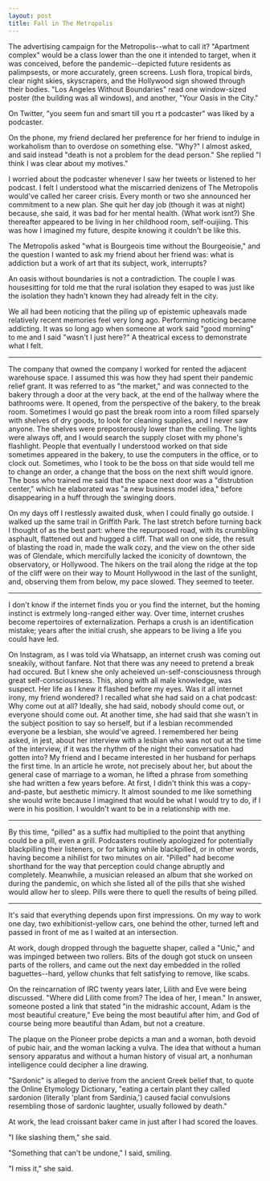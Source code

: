```yaml
---
layout: post
title: Fall in The Metropolis
---
```


The advertising campaign for the Metropolis--what to call it? "Apartment complex" would be a class lower than the one it intended to target, when it was conceived, before the pandemic--depicted future residents as palimpsests, or more accurately, green screens. Lush flora, tropical birds, clear night skies, skyscrapers, and the Hollywood sign showed through their bodies. "Los Angeles Without Boundaries" read one window-sized poster (the building was all windows), and another, "Your Oasis in the City."

On Twitter, "you seem fun and smart till you rt a podcaster" was liked by a podcaster.

On the phone, my friend declared her preference for her friend to indulge in workaholism than to overdose on something else. "Why?" I almost asked, and said instead "death is not a problem for the dead person." She replied "I think I was clear about my motives."

I worried about the podcaster whenever I saw her tweets or listened to her podcast. I felt I understood what the miscarried denizens of The Metropolis would've called her career crisis. Every month or two she announced her commitment to a new plan. She quit her day job (though it was at night) because, she said, it was bad for her mental health. (What work isnt?) She thereafter appeared to be living in her childhood room, self-ouijiing. This was how I imagined my future, despite knowing it couldn't be like this.

The Metropolis asked "what is Bourgeois time without the Bourgeoisie," and the question I wanted to ask my friend about her friend was: what is addiction but a work of art that its subject, work, interrupts?

An oasis without boundaries is not a contradiction. The couple I was housesitting for told me that the rural isolation they esaped to was just like the isolation they hadn't known they had already felt in the city.

We all had been noticing that the piling up of epistemic upheavals made relatively recent memories feel very long ago. Performing noticing became addicting. It was so long ago when someone at work said "good morning" to me and I said "wasn't I just here?" A theatrical excess to demonstrate what I felt.

---

The company that owned the company I worked for rented the adjacent warehouse space. I assumed this was how they had spent their pandemic relief grant. It was referred to as "the market," and was connected to the bakery through a door at the very back, at the end of the hallway where the bathrooms were. It opened, from the perspective of the bakery, to the break room. Sometimes I would go past the break room into a room filled sparsely with shelves of dry goods, to look for cleaning supplies, and I never saw anyone. The shelves were preposterously lower than the ceiling. The lights were always off, and I would search the supply closet with my phone's flashlight. People that eventually I understood worked on that side sometimes appeared in the bakery, to use the computers in the office, or to clock out. Sometimes, who I took to be the boss on that side would tell me to change an order, a change that the boss on the next shift would ignore. The boss who trained me said that the space next door was a "distrubtion center," which he elaborated was "a new business model idea," before disappearing in a huff through the swinging doors.

On my days off I restlessly awaited dusk, when I could finally go outside. I walked up the same trail in Griffith Park. The last stretch before turning back I thought of as the best part: where the repurposed road, with its crumbling asphault, flattened out and hugged a cliff. That wall on one side, the result of blasting the road in, made the walk cozy, and the view on the other side was of Glendale, which mercifully lacked the iconicity of downtown, the observatory, or Hollywood. The hikers on the trail along the ridge at the top of the cliff were on their way to Mount Hollywood in the last of the sunlight, and, observing them from below, my pace slowed. They seemed to teeter.

---

I don't know if the internet finds you or you find the internet, but the homing instinct is extrmely long-ranged either way. Over time, internet crushes become repertoires of externalization. Perhaps a crush is an identification mistake; years after the initial crush, she appears to be living a life you could have led.

On Instagram, as I was told via Whatsapp, an internet crush was coming out sneakily, without fanfare. Not that there was any neeed to pretend a break had occured. But I knew she only acheieved un-self-consciousness through great self-consciousness. This, along with all male knowledge, was suspect. Her life as I knew it flashed before my eyes. Was it all internet irony, my friend wondered? I recalled what she had said on a chat podcast: Why come out at all? Ideally, she had said, nobody should come out, or everyone should come out. At another time, she had said that she wasn't in the subject position to say so herself, but if a lesbian recommended everyone be a lesbian, she would've agreed. I remembered her being asked, in jest, about her interview with a lesbian who was not out at the time of the interview, if it was the rhythm of the night their conversation had gotten into? My friend and I became interested in her husband for perhaps the first time. In an article he wrote, not precisely about her, but about the general case of marriage to a woman, he lifted a phrase from something she had written a few years before. At first, I didn't think this was a copy-and-paste, but aesthetic mimicry. It almost sounded to me like something she would write because I imagined that would be what I would try to do, if I were in his position. I wouldn't want to be in a relationship with me.

---

By this time, "pilled" as a suffix had multiplied to the point that anything could be a pill, even a grill. Podcasters routinely apologized for potentially blackpilling their listeners, or for talking while blackpilled, or in other words, having become a nihilist for two minutes on air. "Pilled" had become shorthand for the way that perception could change abruptly and completely. Meanwhile, a musician released an album that she worked on during the pandemic, on which she listed all of the pills that she wished would allow her to sleep. Pills were there to quell the results of being pilled.

---

It's said that everything depends upon first impressions. On my way to work one day, two exhibitionist-yellow cars, one behind the other, turned left and passed in front of me as I waited at an intersection.

At work, dough dropped through the baguette shaper, called a "Unic," and was impinged between two rollers. Bits of the dough got stuck on unseen parts of the rollers, and came out the next day embedded in the rolled baguettes--hard, yellow chunks that felt satisfying to remove, like scabs.

On the reincarnation of IRC twenty years later, Lilith and Eve were being discussed. "Where did Lilith come from? The idea of her, I mean." In answer, someone posted a link that stated "in the midrashic account, Adam is the most beautiful creature," Eve being the most beautiful after him, and God of course being more beautiful than Adam, but not a creature.

The plaque on the Pioneer probe depicts a man and a woman, both devoid of pubic hair, and the woman lacking a vulva. The idea that without a human sensory apparatus and without a human history of visual art, a nonhuman intelligence could decipher a line drawing.

"Sardonic" is alleged to derive from the ancient Greek belief that, to quote the Online Etymology Dictionary, "eating a certain plant they called sardonion (literally 'plant from Sardinia,') caused facial convulsions resembling those of sardonic laughter, usually followed by death."

At work, the lead croissant baker came in just after I had scored the loaves.

"I like slashing them," she said.

"Something that can't be undone," I said, smiling.

"I miss it," she said.